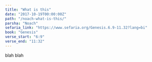 ```yaml
---
title: "What is this"
date: "2017-10-19T00:00:00Z"
path: "/noach-what-is-this/"
parsha: "Noach"
sefaria_link: "https://www.sefaria.org/Genesis.6.9-11.32?lang=bi"
book: "Genesis"
verse_start: "6:9"
verse_end: "11:32"
---
```

blah blah
